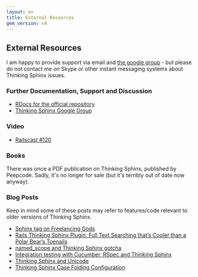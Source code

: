 ```yaml
---
layout: en
title: External Resources
gem_version: v4
---
```


## External Resources

I am happy to provide support via email and [the google group](http://groups.google.com/group/thinking-sphinx/) - but please do not contact me on Skype or other instant messaging systems about Thinking Sphinx issues.

### Further Documentation, Support and Discussion

* [RDocs for the official repository](http://rdoc.info/projects/pat/thinking-sphinx)
* [Thinking Sphinx Google Group](http://groups.google.com/group/thinking-sphinx/)

### Video

* [Railscast #120](http://railscasts.com/episodes/120-thinking-sphinx)

### Books

There was once a PDF publication on Thinking Sphinx, published by Peepcode. Sadly, it's no longer for sale (but it's terribly out of date now anyway).

### Blog Posts

Keep in mind some of these posts may refer to features/code relevant to older versions of Thinking Sphinx.

* [Sphinx tag on Freelancing Gods](http://freelancing-gods.com/tags/sphinx)
* [Rails Thinking Sphinx Plugin: Full Text Searching that’s Cooler than a Polar Bear’s Toenails](http://www.williambharding.com/blog/rails/rails-thinking-sphinx-plugin-full-text-searching-thats-cooler-than-a-polar-bears-toenails/)
* [named_scope and Thinking Sphinx gotcha](http://davidwparker.com/2008/11/13/named_scope-and-thinking-sphinx-gotcha/)
* [Integration testing with Cucumber, RSpec and Thinking Sphinx](http://rhnh.net/2008/10/01/integration-testing-with-cucumber-rspec-and-thinking-sphinx)
* [Thinking Sphinx and Unicode](http://yob.id.au/2008/05/08/thinking-sphinx-and-unicode.html)
* [Thinking Sphinx Case Folding Configuration](http://darwinweb.net/articles/thinking-sphinx-case-folding-configuration)
